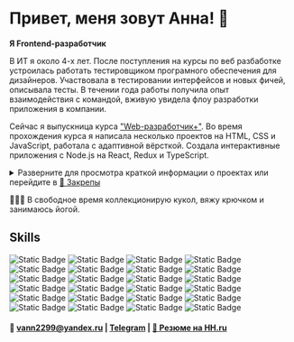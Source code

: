<!---
<style>
  .highlighted {
    font-size: 16px;
    font-weight: 600;
  }

  .name_project {
    font-size: 14px;
  }

  .screenshot {
    height: 300px;
    border-radius: 10px;
    box-shadow: 0 0 5px;
    margin: 5px;
  }
</style>
--->

# Привет, меня зовут Анна! 🪼

**Я Frontend-разработчик**

В ИТ я около 4-х лет. После поступления на курсы по веб разбаботке устроилась работать тестировщиком програмного обеспечения для дизайнеров. Участвовала в тестировании интерфейсов и новых фичей, описывала тесты. В течении года работы получила опыт взаимодействия с командой, вживую увидела флоу разработки приложения в компании. 

Сейчас я выпускница курса ["Web-разработчик+"](https://practicum.yandex.ru/web-plus/). Во время прохождения курса я написала несколько проектов на HTML, CSS и JavaScript, работала с адаптивной вёрсткой. Создала интерактивные приложения с Node.js на React, Redux и TypeScript.

<details>
  <summary style="cursor: pointer;">
    Разверните для просмотра краткой информации о проектах или перейдите в 
    <a href="https://github.com/ann-wi#:~:text=Pinned,Loading">📌 Закрепы</a>
  </summary>
      <ul style="list-style: none;">
    <li>
      <p style="font-size: 14px;">
        <span style="font-size: 16px; font-weight: 600;">🚋 Путешествия по России</span> [
        <a href="https://github.com/ann-wi/russian-travel"> 📂 Репозиторий</a> 
        | <a href="https://ann-wi.github.io/russian-travel/">🌐Сайт</a> ]
      </p>
      <ul style="padding-bottom: 10px">
        <li>Адаптивный интерфейс с использованием Flex, Grid и медиазапросов для обеспечения корректного отображения сайта на различных устройствах.</li>
        <li>Методология БЭМ для улучшения структуры и поддерживаемости кода.</li>
        <details>
          <summary style="margin: 10px 0; cursor: pointer;">Скриншоты</summary>
          <div style="margin-top: 10px;">
            <img src="screenshots/traveling.png" style="height: 300px; border-radius: 10px; box-shadow: 0 0 5px; margin: 5px;" alt="Хедер, главная картинка и заголовок">
            <img src="screenshots/articles.png" style="height: 300px; border-radius: 10px; box-shadow: 0 0 5px; margin: 5px;" alt="Информационные статьи про памятные места">
            <img src="screenshots/photos.png" style="height: 300px; border-radius: 10px; box-shadow: 0 0 5px; margin: 5px;" alt="Альбом с фото">
          </div>
        </details>
      </ul>
    </li>
    <li>
      <p style="font-size: 14px;">
        <span style="font-size: 16px; font-weight: 600;">👽 Космическая бургерная 🍔</span> [
        <a href="https://github.com/ann-wi/react-burger"> 📂 Репозиторий</a> 
        | <a href="https://ann-wi.github.io/react-burger/">Сайт</a> ]
      </p>
      <ul style="padding-bottom: 10px">
        <li>Интерактивное веб-приложение для создания бургеров, управления профилем и отслеживания заказов в реальном времени с помощью WebSocket и REST API.</li>
        <li>Redux и Middleware для эффективного управления состоянием.</li>
        <li>React Router для удобной навигации и работы с заказами, а также react-intersection-observer и Drag-and-drop для улучшения пользовательского опыта.</li>
        <details>
          <summary style="margin: 10px 0; cursor: pointer;">Скриншоты</summary>
          <div style="margin-top: 10px;">
            <img src="screenshots/feed.png" style="height: 300px; border-radius: 10px; box-shadow: 0 0 5px; margin: 5px;" alt="Лента заказов">
            <img src="screenshots/project-presentation.png" style="height: 300px; border-radius: 10px; box-shadow: 0 0 5px; margin: 5px;" alt="Конструктор бургеров">
          </div>
        </details>      
	    </ul>
    </li>
  </ul>
</details>

🧘🏻‍♀️ В свободное время коллекционирую кукол, вяжу крючком и занимаюсь йогой.

Skills
---
![Static Badge](https://img.shields.io/badge/HTML-%23FFFFFF?style=for-the-badge&logo=html5&logoColor=%23E34F26&color=%23FFFFFF)
![Static Badge](https://img.shields.io/badge/css-%23FFFFFF?style=for-the-badge&logo=css3&logoColor=%231572B6)
![Static Badge](https://img.shields.io/badge/javascript-%23FFFFFF?style=for-the-badge&logo=javascript&logoColor=%23F7DF1E)
![Static Badge](https://img.shields.io/badge/mongodb-%2347A248?style=for-the-badge&logo=mongodb&color=%23FFFFFF)
![Static Badge](https://img.shields.io/badge/postgresql-%234169E1?style=for-the-badge&logo=postgresql&color=%23FFFFFF)
![Static Badge](https://img.shields.io/badge/postman-%23FF6C37?style=for-the-badge&logo=postman&color=%23FFFFFF)
![Static Badge](https://img.shields.io/badge/docker-%232496ED?style=for-the-badge&logo=docker&color=%23FFFFFF)
![Static Badge](https://img.shields.io/badge/typescript-%23FFFFFF?style=for-the-badge&logo=typescript&logoColor=%2361DAFB)
![Static Badge](https://img.shields.io/badge/node.js-%23FFFFFF?style=for-the-badge&logo=node.js&logoColor=%23339933)
![Static Badge](https://img.shields.io/badge/npm-%23FFFFFF?style=for-the-badge&logo=npm&logoColor=%23CB3837)
![Static Badge](https://img.shields.io/badge/yarn-%23FFFFFF?style=for-the-badge&logo=yarn&logoColor=%232C8EBB)
![Static Badge](https://img.shields.io/badge/react-%23FFFFFF?style=for-the-badge&logo=react&logoColor=%2361DAFB&color=%23FFFFFF)
![Static Badge](https://img.shields.io/badge/CRA-%23FFFFFF?style=for-the-badge&logo=createreactapp&logoColor=%2309D3AC)
![Static Badge](https://img.shields.io/badge/react%20router-%23FFFFFF?style=for-the-badge&logo=reactrouter&logoColor=%23CA4245)
![Static Badge](https://img.shields.io/badge/redux-%23FFFFFF?style=for-the-badge&logo=redux&logoColor=%23764ABC)
![Static Badge](https://img.shields.io/badge/css%20modules-%23FFFFFF?style=for-the-badge&logo=cssmodules&logoColor=%23000000)
![Static Badge](https://img.shields.io/badge/sass-%23FFFFFF?style=for-the-badge&logo=sass&logoColor=%23CC6699)
![Static Badge](https://img.shields.io/badge/git-%23FFFFFF?style=for-the-badge&logo=git&logoColor=%23F05032)
![Static Badge](https://img.shields.io/badge/github-%23FFFFFF?style=for-the-badge&logo=github&logoColor=%23181717)
![Static Badge](https://img.shields.io/badge/github%20pages-%23FFFFFF?style=for-the-badge&logo=githubpages&logoColor=%23222222)
![Static Badge](https://img.shields.io/badge/figma-%23FFFFFF?style=for-the-badge&logo=figma&logoColor=%23F24E1E)
![Static Badge](https://img.shields.io/badge/bem-%23FFFFFF?style=for-the-badge&logo=bem&logoColor=%23000000)
![Static Badge](https://img.shields.io/badge/markdown-%23FFFFFF?style=for-the-badge&logo=markdown&logoColor=%23000000)
![Static Badge](https://img.shields.io/badge/trello-%23FFFFFF?style=for-the-badge&logo=trello&logoColor=%230052CC)

#### 📧 vann2299@yandex.ru | [Telegram](https://t.me/yumi_i) | [📄 Резюме на HH.ru](https://hh.ru/resume/8befb3b0ff0d2cab980039ed1f4e5356706365)